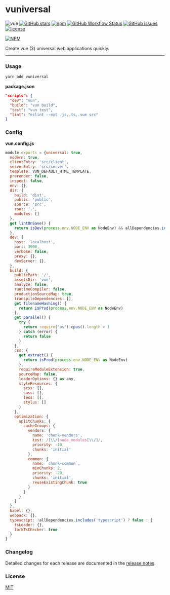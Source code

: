 # vuniversal

![vue](https://img.shields.io/badge/MADE%20WITH-VUE-42a97a?style=for-the-badge&labelColor=35495d)
[![GitHub stars](https://img.shields.io/github/stars/surmon-china/vuniversal.svg?style=for-the-badge)](https://github.com/surmon-china/vuniversal/stargazers)
[![npm](https://img.shields.io/npm/v/vuniversal?color=c7343a&label=npm&style=for-the-badge)](https://www.npmjs.com/package/vuniversal)
[![GitHub Workflow Status](https://img.shields.io/github/workflow/status/surmon-china/vuniversal/Publish?label=publish&style=for-the-badge)](https://github.com/surmon-china/vuniversal/actions?query=workflow%3APublish)
[![GitHub issues](https://img.shields.io/github/issues-raw/surmon-china/vuniversal.svg?style=for-the-badge)](https://github.com/surmon-china/vuniversal/issues)
[![license](https://img.shields.io/github/license/mashape/apistatus.svg?style=for-the-badge)](https://github.com/surmon-china/vuniversal/blob/master/LICENSE)

[![NPM](https://nodei.co/npm/vuniversal.png?downloads=true&downloadRank=true&stars=true)](https://www.npmjs.com/package/vuniversal)

Create vue (3) universal web applications quickly.

---

### Usage

``` bash
yarn add vuniversal
```

**package.json**

```json
"scripts": {
  "dev": "vun",
  "build": "vun build",
  "test": "vun test",
  "lint": "eslint --ext .js,.ts,.vue src"
}
```

### Config

**vun.config.js**

```js
module.exports = {universal: true,
  modern: true,
  clientEntry: 'src/client',
  serverEntry: 'src/server',
  template: VUN_DEFAULT_HTML_TEMPLATE,
  prerender: false,
  inspect: false,
  env: {},
  dir: {
    build: 'dist',
    public: 'public',
    source: 'src',
    root: '.',
    modules: []
  },
  get lintOnSave() {
    return isDev(process.env.NODE_ENV as NodeEnv) && allDependencies.includes('eslint')
  },
  dev: {
    host: 'localhost',
    port: 3000,
    verbose: false,
    proxy: {},
    devServer: {},
  },
  build: {
    publicPath: '/',
    assetsDir: 'vun',
    analyze: false,
    runtimeCompiler: false,
    productionSourceMap: true,
    transpileDependencies: [],
    get filenameHashing() {
      return isProd(process.env.NODE_ENV as NodeEnv)
    },
    get parallel() {
      try {
        return require('os').cpus().length > 1
      } catch (error) {
        return false
      }
    },
    css: {
      get extract() {
        return isProd(process.env.NODE_ENV as NodeEnv)
      },
      requireModuleExtension: true,
      sourceMap: false,
      loaderOptions: {} as any,
      styleResources: {
        scss: [],
        sass: [],
        less: [],
        stylus: []
      }
    },
    optimization: {
      splitChunks: {
        cacheGroups: {
          vendors: {
            name: 'chunk-vendors',
            test: /[\\/]node_modules[\\/]/,
            priority: -10,
            chunks: 'initial'
          },
          common: {
            name: `chunk-common`,
            minChunks: 2,
            priority: -20,
            chunks: 'initial',
            reuseExistingChunk: true
          }
        }
      }
    }
  },
  babel: {},
  webpack: {},
  typescript: !allDependencies.includes('typescript') ? false : {
    tsLoader: {},
    forkTsChecker: true
  }
}
```

### Changelog

Detailed changes for each release are documented in the [release notes](https://github.com/surmon-china/vuniversal/blob/master/CHANGELOG.md).

### License

[MIT](https://github.com/surmon-china/vuniversal/blob/master/LICENSE)
